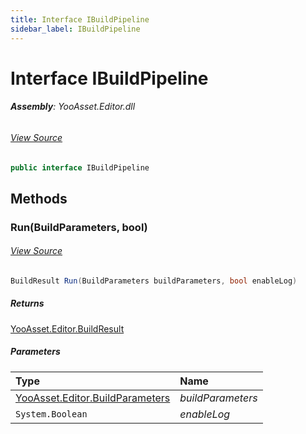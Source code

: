 ```yaml
---
title: Interface IBuildPipeline
sidebar_label: IBuildPipeline
---
```

# Interface IBuildPipeline


###### **Assembly**: YooAsset.Editor.dll
###### [View Source](https://github.com/tuyoogame/YooAsset-Samples.git/blob/main/Assets/YooAsset/Editor/AssetBundleBuilder/IBuildPipeline.cs#L4)
```csharp title="Declaration"
public interface IBuildPipeline
```
## Methods
### Run(BuildParameters, bool)

###### [View Source](https://github.com/tuyoogame/YooAsset-Samples.git/blob/main/Assets/YooAsset/Editor/AssetBundleBuilder/IBuildPipeline.cs#L6)
```csharp title="Declaration"
BuildResult Run(BuildParameters buildParameters, bool enableLog)
```

##### Returns

[YooAsset.Editor.BuildResult](../YooAsset.Editor/BuildResult.md)

##### Parameters

| Type | Name |
|:--- |:--- |
| [YooAsset.Editor.BuildParameters](../YooAsset.Editor/BuildParameters.md) | *buildParameters* |
| `System.Boolean` | *enableLog* |

